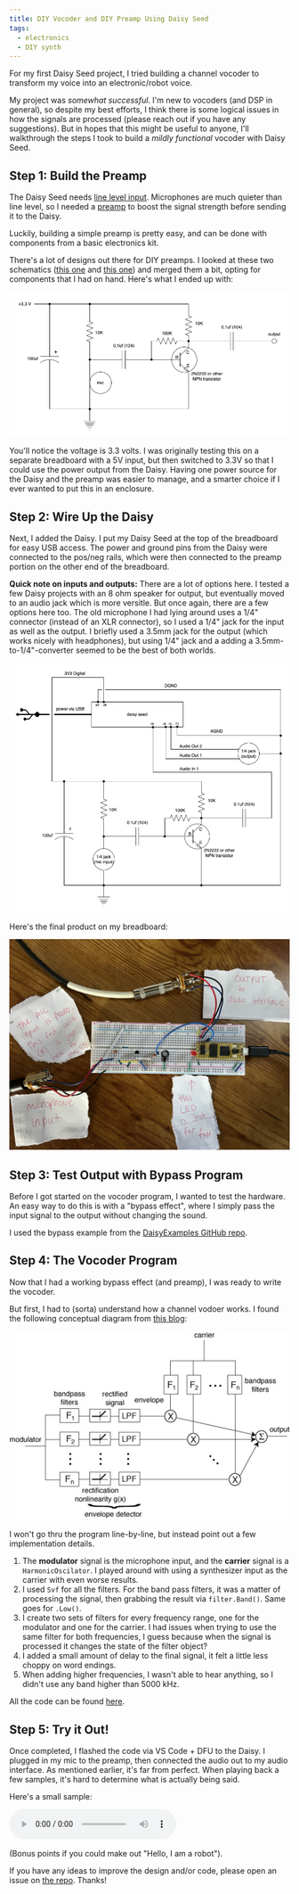 ```yaml
---
title: DIY Vocoder and DIY Preamp Using Daisy Seed
tags:
  - electronics
  - DIY synth
---
```


For my first Daisy Seed project, I tried building a channel vocoder to transform my voice into an electronic/robot voice.

My project was *somewhat successful*. I'm new to vocoders (and DSP in general), so despite my best efforts, I think there is some logical issues in how the signals are processed (please reach out if you have any suggestions). But in hopes that this might be useful to anyone, I'll walkthrough the steps I took to build a *mildly functional* vocoder with Daisy Seed.

## Step 1: Build the Preamp

The Daisy Seed needs [line level input](https://en.wikipedia.org/wiki/Line_level). Microphones are much quieter than line level, so I needed a [preamp](https://en.wikipedia.org/wiki/Preamplifier) to boost the signal strength before sending it to the Daisy.

Luckily, building a simple preamp is pretty easy, and can be done with components from a basic electronics kit.

There's a lot of designs out there for DIY preamps. I looked at these two schematics ([this one](https://www.youtube.com/watch?v=F21lvgMFglw) and [this one](https://hackaweek.com/hacks/the-single-npn-transistor-audio-preamp/)) and merged them a bit, opting for components that I had on hand. Here's what I ended up with:

![preamp_diagram](/assets/images/preamp_diagram.png)

You'll notice the voltage is 3.3 volts. I was originally testing this on a separate breadboard with a 5V input, but then switched to 3.3V so that I could use the power output from the Daisy. Having one power source for the Daisy and the preamp was easier to manage, and a smarter choice if I ever wanted to put this in an enclosure.

## Step 2: Wire Up the Daisy

Next, I added the Daisy. I put my Daisy Seed at the top of the breadboard for easy USB access. The power and ground pins from the Daisy were connected to the pos/neg rails, which were then connected to the preamp portion on the other end of the breadboard. 

**Quick note on inputs and outputs:** There are a lot of options here. I tested a few Daisy projects with an 8 ohm speaker for output, but eventually moved to an audio jack which is more versitle. But once again, there are a few options here too. The old microphone I had lying around uses a 1/4" connector (instead of an XLR connector), so I used a 1/4" jack for the input as well as the output. I briefly used a 3.5mm jack for the output (which works nicely with headphones), but using 1/4" jack and a adding a 3.5mm-to-1/4"-converter seemed to be the best of both worlds.

![vocoder_diagram](/assets/images/vocoder_diagram.png)

Here's the final product on my breadboard:

![vocoder_breadboard](/assets/images/vocoder_breadboard.jpeg)

## Step 3: Test Output with Bypass Program

Before I got started on the vocoder program, I wanted to test the hardware. An easy way to do this is with a "bypass effect", where I simply pass the input signal to the output without changing the sound. 

I used the bypass example from the [DaisyExamples GitHub repo](https://github.com/electro-smith/DaisyExamples/blob/master/seed/bypass/bypass.cpp).

## Step 4: The Vocoder Program

Now that I had a working bypass effect (and preamp), I was ready to write the vocoder.

But first, I had to (sorta) understand how a channel vodoer works. I found the following conceptual diagram from [this blog](https://sethares.engr.wisc.edu/vocoders/channelvocoder.html):

![vocoder_conceptual](/assets/images/channel_vocoder.jpeg)

I won't go thru the program line-by-line, but instead point out a few implementation details. 

1. The **modulator** signal is the microphone input, and the **carrier** signal is a `HarmonicOscilator`. I played around with using a synthesizer input as the carrier with even worse results.
1. I used `Svf` for all the filters. For the band pass filters, it was a matter of processing the signal, then grabbing the result via `filter.Band()`. Same goes for `.Low()`.
1. I create two sets of filters for every frequency range, one for the modulator and one for the carrier. I had issues when trying to use the same filter for both frequencies, I guess because when the signal is processed it changes the state of the filter object?
1. I added a small amount of delay to the final signal, it felt a little less choppy on word endings.
1. When adding higher frequencies, I wasn't able to hear anything, so I didn't use any band higher than 5000 kHz.

All the code can be found [here](https://github.com/dbusteed/vocodr/blob/master/vocodr.cpp).

## Step 5: Try it Out!

Once completed, I flashed the code via VS Code + DFU to the Daisy. I plugged in my mic to the preamp, then connected the audio out to my audio interface. As mentioned earlier, it's far from perfect. When playing back a few samples, it's hard to determine what is actually being said.

Here's a small sample:

<audio controls>
  <source src="/assets/audio/vocodr_sample.wav" type="audio/mpeg">
  Your browser does not support the audio element.
</audio>

(Bonus points if you could make out "Hello, I am a robot").

If you have any ideas to improve the design and/or code, please open an issue on [the repo](https://github.com/dbusteed/vocodr). Thanks! 
